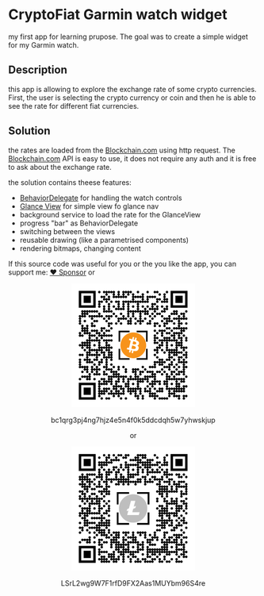 # CryptoFiat Garmin watch widget

my first app for learning prupose. The goal was to create a simple widget for my Garmin watch.

## Description

this app is allowing to explore the exchange rate of some crypto currencies.
First, the user is selecting the crypto currency or coin and then he is able to see the rate for different fiat currencies.

## Solution

the rates are loaded from the [Blockchain.com](https://www.blockchain.com/) using http request. The [Blockchain.com](https://www.blockchain.com/) API is easy to use, it does not require any auth and it is free to ask about the exchange rate.

the solution contains theese features:

- [BehaviorDelegate](https://developer.garmin.com/connect-iq/api-docs/Toybox/WatchUi/BehaviorDelegate.html) for handling the watch controls
- [Glance View](https://developer.garmin.com/connect-iq/api-docs/Toybox/WatchUi/GlanceView.html) for simple view fo glance nav
- background service to load the rate for the GlanceView
- progress "bar" as BehaviorDelegate
- switching between the views
- reusable drawing (like a parametrised components)
- rendering bitmaps, changing content

If this source code was useful for you or the you like the app, you can support me:
[♥ Sponsor](https://github.com/sponsors/mayaleh) or
<div align="center">

![BTC donate](btc-donate.png "BTC")

bc1qrg3pj4ng7hjz4e5n4f0k5ddcdqh5w7yhwskjup


or

![LTC donate](ltc-donate.png "LTC")

LSrL2wg9W7F1rfD9FX2Aas1MUYbm96S4re

</div>